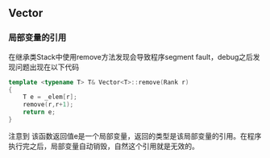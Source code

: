## Vector

### 局部变量的引用
在继承类Stack中使用remove方法发现会导致程序segment fault，debug之后发现问题出现在以下代码
```cpp
template <typename T> T& Vector<T>::remove(Rank r)
{
	T e = _elem[r];
	remove(r,r+1);
	return e;
}
```
注意到 该函数返回值e是一个局部变量，返回的类型是该局部变量的引用。在程序执行完之后，局部变量自动销毁，自然这个引用就是无效的。
